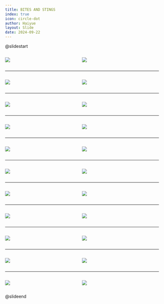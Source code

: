 ```yaml
---
title: BITES AND STINGS
index: true
icon: circle-dot
author: Haiyue
layout: Slide
date: 2024-09-22
---
```

 
@slidestart

<div style="display:flex">
<div style="flex:1">

![](https://raw.githubusercontent.com/yclord/reading/refs/heads/master/english/Level-S/BITES%20AND%20STINGS/001.webp)
</div>
<div style="flex:1">

![](https://raw.githubusercontent.com/yclord/reading/refs/heads/master/english/Level-S/BITES%20AND%20STINGS/002.webp)
</div>
</div>

---

<div style="display:flex">
<div style="flex:1">

![](https://raw.githubusercontent.com/yclord/reading/refs/heads/master/english/Level-S/BITES%20AND%20STINGS/003.webp)
</div>
<div style="flex:1">

![](https://raw.githubusercontent.com/yclord/reading/refs/heads/master/english/Level-S/BITES%20AND%20STINGS/004.webp)
</div>
</div>

---

<div style="display:flex">
<div style="flex:1">

![](https://raw.githubusercontent.com/yclord/reading/refs/heads/master/english/Level-S/BITES%20AND%20STINGS/005.webp)
</div>
<div style="flex:1">

![](https://raw.githubusercontent.com/yclord/reading/refs/heads/master/english/Level-S/BITES%20AND%20STINGS/006.webp)
</div>
</div>

---

<div style="display:flex">
<div style="flex:1">

![](https://raw.githubusercontent.com/yclord/reading/refs/heads/master/english/Level-S/BITES%20AND%20STINGS/007.webp)
</div>
<div style="flex:1">

![](https://raw.githubusercontent.com/yclord/reading/refs/heads/master/english/Level-S/BITES%20AND%20STINGS/008.webp)
</div>
</div>

---

<div style="display:flex">
<div style="flex:1">

![](https://raw.githubusercontent.com/yclord/reading/refs/heads/master/english/Level-S/BITES%20AND%20STINGS/009.webp)
</div>
<div style="flex:1">

![](https://raw.githubusercontent.com/yclord/reading/refs/heads/master/english/Level-S/BITES%20AND%20STINGS/010.webp)
</div>
</div>

---

<div style="display:flex">
<div style="flex:1">

![](https://raw.githubusercontent.com/yclord/reading/refs/heads/master/english/Level-S/BITES%20AND%20STINGS/011.webp)
</div>
<div style="flex:1">

![](https://raw.githubusercontent.com/yclord/reading/refs/heads/master/english/Level-S/BITES%20AND%20STINGS/012.webp)
</div>
</div>

---

<div style="display:flex">
<div style="flex:1">

![](https://raw.githubusercontent.com/yclord/reading/refs/heads/master/english/Level-S/BITES%20AND%20STINGS/013.webp)
</div>
<div style="flex:1">

![](https://raw.githubusercontent.com/yclord/reading/refs/heads/master/english/Level-S/BITES%20AND%20STINGS/014.webp)
</div>
</div>

---

<div style="display:flex">
<div style="flex:1">

![](https://raw.githubusercontent.com/yclord/reading/refs/heads/master/english/Level-S/BITES%20AND%20STINGS/015.webp)
</div>
<div style="flex:1">

![](https://raw.githubusercontent.com/yclord/reading/refs/heads/master/english/Level-S/BITES%20AND%20STINGS/016.webp)
</div>
</div>

---

<div style="display:flex">
<div style="flex:1">

![](https://raw.githubusercontent.com/yclord/reading/refs/heads/master/english/Level-S/BITES%20AND%20STINGS/017.webp)
</div>
<div style="flex:1">

![](https://raw.githubusercontent.com/yclord/reading/refs/heads/master/english/Level-S/BITES%20AND%20STINGS/018.webp)
</div>
</div>

---

<div style="display:flex">
<div style="flex:1">

![](https://raw.githubusercontent.com/yclord/reading/refs/heads/master/english/Level-S/BITES%20AND%20STINGS/019.webp)
</div>
<div style="flex:1">

![](https://raw.githubusercontent.com/yclord/reading/refs/heads/master/english/Level-S/BITES%20AND%20STINGS/020.webp)
</div>
</div>

---

<div style="display:flex">
<div style="flex:1">

![](https://raw.githubusercontent.com/yclord/reading/refs/heads/master/english/Level-S/BITES%20AND%20STINGS/021.webp)
</div>
<div style="flex:1">

![](https://raw.githubusercontent.com/yclord/reading/refs/heads/master/english/Level-S/BITES%20AND%20STINGS/022.webp)
</div>
</div>

@slideend